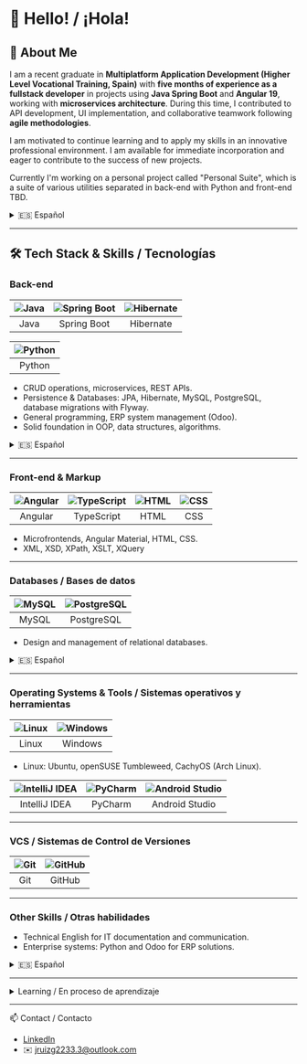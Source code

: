 # 👋 Hello! / ¡Hola!

## 💼 About Me  

I am a recent graduate in **Multiplatform Application Development (Higher Level Vocational Training, Spain)** with **five months of experience as a fullstack developer** in projects using **Java Spring Boot** and **Angular 19**, working with **microservices architecture**. During this time, I contributed to API development, UI implementation, and collaborative teamwork following **agile methodologies**.  

I am motivated to continue learning and to apply my skills in an innovative professional environment. I am available for immediate incorporation and eager to contribute to the success of new projects.  

Currently I'm working on a personal project called "Personal Suite", which is a suite of various utilities separated in back-end with Python and front-end TBD.

<details>
<summary>🇪🇸 Español</summary>
  
## 💼 Sobre mí  
  
Soy recién graduado en **Desarrollo de Aplicaciones Multiplataforma** y cuento con **cinco meses de experiencia como desarrollador fullstack** en proyectos con **Java Spring Boot** y **Angular 19**, trabajando bajo **arquitectura de microservicios**. Durante este tiempo, he participado en la creación de APIs, la implementación de interfaces y la colaboración en equipos siguiendo **metodologías ágiles**.  

Me motiva seguir ampliando mis conocimientos y aportar en proyectos innovadores. Tengo disponibilidad inmediata y gran entusiasmo por contribuir de manera significativa en un entorno profesional.  

Actualmente estoy trabajando en un proyecto personal al que llamo «Personal Suite», una suite de utilidades varias separada en back-end con Python y front-end aún por decidir.

</details>

---

## 🛠️ Tech Stack & Skills / Tecnologías

### Back-end
| ![Java](https://skillicons.dev/icons?i=java) | ![Spring Boot](https://skillicons.dev/icons?i=spring) | ![Hibernate](https://skillicons.dev/icons?i=hibernate) |
|:---:|:---:|:---:|
| Java | Spring Boot | Hibernate |

| ![Python](https://skillicons.dev/icons?i=python) |
|:---:|
| Python |


- CRUD operations, microservices, REST APIs.  
- Persistence & Databases: JPA, Hibernate, MySQL, PostgreSQL, database migrations with Flyway.
- General programming, ERP system management (Odoo).  
- Solid foundation in OOP, data structures, algorithms.

<details>
  <summary>🇪🇸 Español</summary>

- Operaciones CRUD, microservicios, APIs REST.
- Bases de datos y persistencia: JPA, Hibernate, PostgreSQL y migraciones de bases de datos con Flyway.
- Programación general, sistemas ERP (Odoo).
- Fundamentos sólidos de POO, estructuras de datos, algoritmos.
  
</details> 

---

### Front-end & Markup
| ![Angular](https://skillicons.dev/icons?i=angular) | ![TypeScript](https://skillicons.dev/icons?i=typescript) | ![HTML](https://skillicons.dev/icons?i=html) | ![CSS](https://skillicons.dev/icons?i=css) |
|:---:|:---:|:---:|:---:|
| Angular | TypeScript | HTML | CSS |

- Microfrontends, Angular Material, HTML, CSS.
- XML, XSD, XPath, XSLT, XQuery 

---

### Databases / Bases de datos
| ![MySQL](https://skillicons.dev/icons?i=mysql) | ![PostgreSQL](https://skillicons.dev/icons?i=postgres)
|:---:|:---:|
| MySQL | PostgreSQL |

- Design and management of relational databases.

<details>
  <summary>🇪🇸 Español</summary>

- Diseño y gestión de bases de datos relacionales.
  
</details> 

---

### Operating Systems & Tools / Sistemas operativos y herramientas
| ![Linux](https://skillicons.dev/icons?i=linux) | ![Windows](https://skillicons.dev/icons?i=windows) |
|:---:|:---:|
| Linux | Windows |

- Linux: Ubuntu, openSUSE Tumbleweed, CachyOS (Arch Linux).

| ![IntelliJ IDEA](https://skillicons.dev/icons?i=idea) | ![PyCharm](https://skillicons.dev/icons?i=pycharm) | ![Android Studio](https://skillicons.dev/icons?i=androidstudio) |
|:---:|:---:|:---:|
| IntelliJ IDEA | PyCharm | Android Studio |

---

### VCS / Sistemas de Control de Versiones
| ![Git](https://skillicons.dev/icons?i=git) | ![GitHub](https://skillicons.dev/icons?i=github) |
|:---:|:---:|
| Git | GitHub |

---

### Other Skills / Otras habilidades
- Technical English for IT documentation and communication.  
- Enterprise systems: Python and Odoo for ERP solutions.

<details>
  <summary>🇪🇸 Español</summary>

- Inglés técnico para documentación y comunicación IT.
- Sistemas de gestión empresarial: Python y Odoo para soluciones ERP.
  
</details> 

---

<details>
<summary>Learning / En proceso de aprendizaje</summary>
  
### Back-end
| ![Python](https://skillicons.dev/icons?i=python) | ![FastAPI](https://skillicons.dev/icons?i=fastapi) |
|:---:|:---:|
| Python | FastAPI |

- Web server with FastAPI, SQLModel (SQLAlchemy) and Pydantic.

<details>
  <summary>🇪🇸 Español</summary>

- Servidor web con FastAPI, SQLModel (SQLAlchemy) y Pydantic.
  
</details> 

---

### Deployment / Despliegue
| ![Docker](https://skillicons.dev/icons?i=docker) |
|:---:|
| Docker |

- Building Docker images from a Dockerfile and firing up the container with docker-compose.

<details>
  <summary>🇪🇸 Español</summary>

- Construcción de imágenes de Docker desde un Dockerfile y puesta en marcha de contenedores con docker-compose.
  
</details> 

</details>

---
📫 Contact / Contacto  
- [LinkedIn](https://www.linkedin.com/in/jesusruizgallegos/)  
- ✉️ jruizg2233.3@outlook.com  
